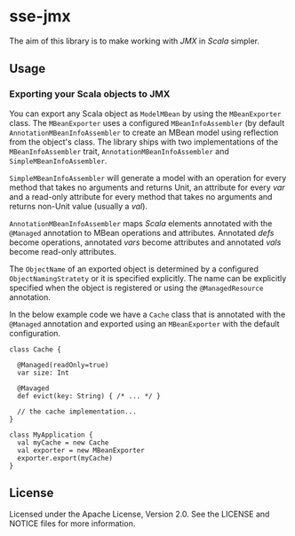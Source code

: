 
# sse-jmx

The aim of this library is to make working with *JMX* in *Scala* simpler.

## Usage

### Exporting your Scala objects to JMX

You can export any Scala object as `ModelMBean` by using the `MBeanExporter`
class. The `MBeanExporter` uses a configured `MBeanInfoAssembler` (by default
`AnnotationMBeanInfoAssembler` to create an MBean model using reflection from
the object's class. The library ships with two implementations of the
`MBeanInfoAssembler` trait, `AnnotationMBeanInfoAssembler` and
`SimpleMBeanInfoAssembler`.

`SimpleMBeanInfoAssembler` will generate a model with an operation for every
method that takes no arguments and returns Unit, an attribute for every *var*
and a read-only attribute for every method that takes no arguments and returns
non-Unit value (usually a *val*).

`AnnotationMBeanInfoAssembler` maps *Scala* elements annotated with the `@Managed`
annotation to MBean operations and attributes. Annotated *defs* become operations,
annotated *vars* become attributes and annotated *vals* become read-only
attributes.

The `ObjectName` of an exported object is determined by a configured 
`ObjectNamingStratety` or it is specified explicitly. The name can be explicitly
specified when the object is registered or using the `@ManagedResource`
annotation.

In the below example code we have a `Cache` class that is annotated with the
`@Managed` annotation and exported using an `MBeanExporter` with the default
configuration. 

	class Cache {
	  
	  @Managed(readOnly=true)
	  var size: Int
	  
	  @Mavaged
	  def evict(key: String) { /* ... */ }
	  
	  // the cache implementation...
	}

	class MyApplication {
	  val myCache = new Cache
	  val exporter = new MBeanExporter
	  exporter.export(myCache)
	}


## License

Licensed under the Apache License, Version 2.0. See the LICENSE and NOTICE
files for more information.